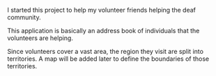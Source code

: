 I started this project to help my volunteer friends helping the deaf community.

This application is basically an address book of individuals that the volunteers are helping.

Since volunteers cover a vast area, the region they visit are split into territories.  A map will be added later to define the boundaries of those territories. 